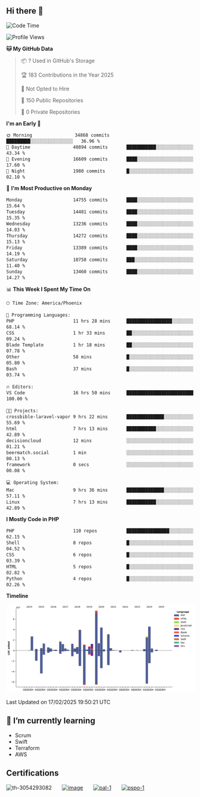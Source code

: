 ## Hi there 👋

<!--START_SECTION:waka-->
![Code Time](http://img.shields.io/badge/Code%20Time-10%2C600%20hrs%2016%20mins-blue)

![Profile Views](http://img.shields.io/badge/Profile%20Views-5-blue)

**🐱 My GitHub Data** 

> 📦 ? Used in GitHub's Storage 
 > 
> 🏆 183 Contributions in the Year 2025
 > 
> 🚫 Not Opted to Hire
 > 
> 📜 150 Public Repositories 
 > 
> 🔑 0 Private Repositories 
 > 
**I'm an Early 🐤** 

```text
🌞 Morning                34868 commits       █████████░░░░░░░░░░░░░░░░   36.96 % 
🌆 Daytime                40894 commits       ███████████░░░░░░░░░░░░░░   43.34 % 
🌃 Evening                16609 commits       ████░░░░░░░░░░░░░░░░░░░░░   17.60 % 
🌙 Night                  1980 commits        █░░░░░░░░░░░░░░░░░░░░░░░░   02.10 % 
```
📅 **I'm Most Productive on Monday** 

```text
Monday                   14755 commits       ████░░░░░░░░░░░░░░░░░░░░░   15.64 % 
Tuesday                  14481 commits       ████░░░░░░░░░░░░░░░░░░░░░   15.35 % 
Wednesday                13236 commits       ████░░░░░░░░░░░░░░░░░░░░░   14.03 % 
Thursday                 14272 commits       ████░░░░░░░░░░░░░░░░░░░░░   15.13 % 
Friday                   13389 commits       ████░░░░░░░░░░░░░░░░░░░░░   14.19 % 
Saturday                 10758 commits       ███░░░░░░░░░░░░░░░░░░░░░░   11.40 % 
Sunday                   13460 commits       ████░░░░░░░░░░░░░░░░░░░░░   14.27 % 
```


📊 **This Week I Spent My Time On** 

```text
🕑︎ Time Zone: America/Phoenix

💬 Programming Languages: 
PHP                      11 hrs 28 mins      █████████████████░░░░░░░░   68.14 % 
CSS                      1 hr 33 mins        ██░░░░░░░░░░░░░░░░░░░░░░░   09.24 % 
Blade Template           1 hr 18 mins        ██░░░░░░░░░░░░░░░░░░░░░░░   07.78 % 
Other                    58 mins             █░░░░░░░░░░░░░░░░░░░░░░░░   05.80 % 
Bash                     37 mins             █░░░░░░░░░░░░░░░░░░░░░░░░   03.74 % 

🔥 Editors: 
VS Code                  16 hrs 50 mins      █████████████████████████   100.00 % 

🐱‍💻 Projects: 
crossbible-laravel-vapor 9 hrs 22 mins       ██████████████░░░░░░░░░░░   55.69 % 
html                     7 hrs 13 mins       ███████████░░░░░░░░░░░░░░   42.89 % 
decisioncloud            12 mins             ░░░░░░░░░░░░░░░░░░░░░░░░░   01.21 % 
beermatch.social         1 min               ░░░░░░░░░░░░░░░░░░░░░░░░░   00.13 % 
framework                0 secs              ░░░░░░░░░░░░░░░░░░░░░░░░░   00.08 % 

💻 Operating System: 
Mac                      9 hrs 36 mins       ██████████████░░░░░░░░░░░   57.11 % 
Linux                    7 hrs 13 mins       ███████████░░░░░░░░░░░░░░   42.89 % 
```

**I Mostly Code in PHP** 

```text
PHP                      110 repos           ████████████████░░░░░░░░░   62.15 % 
Shell                    8 repos             █░░░░░░░░░░░░░░░░░░░░░░░░   04.52 % 
CSS                      6 repos             █░░░░░░░░░░░░░░░░░░░░░░░░   03.39 % 
HTML                     5 repos             █░░░░░░░░░░░░░░░░░░░░░░░░   02.82 % 
Python                   4 repos             █░░░░░░░░░░░░░░░░░░░░░░░░   02.26 % 
```



**Timeline**

![Lines of Code chart](https://raw.githubusercontent.com/mikebronner/mikebronner/master/assets/bar_graph.png)


 Last Updated on 17/02/2025 19:50:21 UTC
<!--END_SECTION:waka-->

<!--
**mikebronner/mikebronner** is a ✨ _special_ ✨ repository because its `README.md` (this file) appears on your GitHub profile.

Here are some ideas to get you started:

- 🔭 I’m currently working on ...
- 🌱 I’m currently learning ...
- 👯 I’m looking to collaborate on ...
- 🤔 I’m looking for help with ...
- 💬 Ask me about ...
- 📫 How to reach me: ...
- 😄 Pronouns: ...
- ⚡ Fun fact: ...
-->

## 🌱 I’m currently learning

- Scrum
- Swift
- Terraform
- AWS

## Certifications

![th-3054293082](https://user-images.githubusercontent.com/1791050/208267034-c5006f82-ae89-41eb-9478-7106c5aba070.jpg)
&nbsp;&nbsp;&nbsp;&nbsp;&nbsp;
[![image](https://user-images.githubusercontent.com/1791050/208267032-13c8c426-f627-448d-b23e-e3dd74b6712a.png)](https://www.credly.com/users/mike-bronner)
&nbsp;&nbsp;&nbsp;&nbsp;&nbsp;
[![pal-1](https://github.com/mikebronner/mikebronner/assets/1791050/3384899a-848a-4e35-8cee-e35261b5ccce)](https://www.credly.com/users/mike-bronner)
&nbsp;&nbsp;&nbsp;&nbsp;&nbsp;
[![pspo-1](https://github.com/user-attachments/assets/7a6e28a4-7e44-4218-ba25-468d8c703864)](https://www.credly.com/users/mike-bronner)
